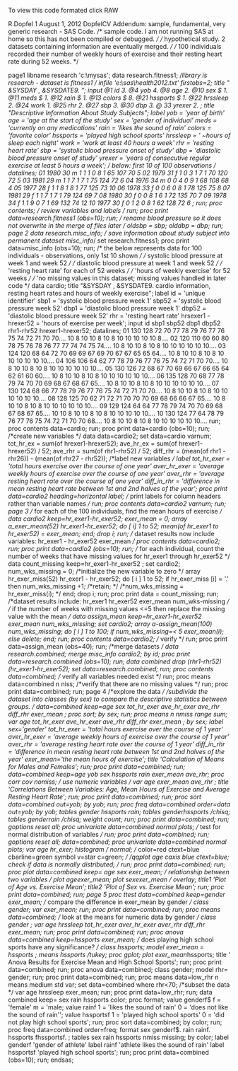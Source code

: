 To view this code formated click RAW

R.Dopfel 1 August 1, 2012
DopfelCV 
Addendum: sample, fundamental, very generic research - SAS Code.
/* sample code. I am not running SAS at home so this has not been compiled or debugged. */
/* hypothetical study. 2 datasets containing information are eventually merged. */
/* 100 individuals recorded their number of weekly hours of exercise and their resting heart rate during 52 weeks. */

page1 
libname research 'c:\mysas';
data research.fitness1; /*library is research - dataset is fitness1 */
infile 'e:\sas\health2012.txt' firstobs=2;
title " &SYSDAY , &SYSDATE9. ";
input
@1 id 3.
@4 yob 4.
@8 age 2.
@10 sex $ 1.
@11 meds $ 1.
@12 rain $ 1.
@13 colors $ 8.
@21 hssports $ 1.
@22 hrssleep 2.
@24 work 1.
@25 rhr 2.
@27 sbp 3.
@30 dbp 3.
@ 33 yrexer 2.
;
title "Descriptive Information About Study Subjects";
label yob = 'year of birth'
age = 'age at the start of the study'
sex = 'gender of individual'
meds = 'currently on any medications'
rain = 'likes the sound of rain'
colors = 'favorite color'
hssports = 'played high school sports'
hrssleep = ' ~hours of sleep each night'
work = 'work at least 40 hours a week'
rhr = 'resting heart rate'
sbp = 'systolic blood pressure onset of study'
dbp = 'diastolic blood pressure onset of study'
yrexer = 'years of consecutive regular exercise at least 5 hours a week';
/* below: first 10 of 100 observations */
datalines;
01 1980 30 m 1 1 1 0 8 1 65 107 70 5
02 1979 31 f 1 0 3 1 7 1 70 120 72 5
03 1981 29 m 1 1 7 1 7 1 75 124 72 6
04 1976 34 m 0 0 4 0 9 1 68 108 68 4
05 1977 28 f 1 1 8 1 8 1 77 125 73 10
06 1978 33 f 0 0 6 0 8 1 78 125 75 8
07 1981 29 f 1 1 7 1 7 1 79 124 69 7
08 1980 30 f 0 0 8 1 6 1 72 135 70 7
09 1978 34 f 1 1 9 0 7 1 69 132 74 12
10 1977 30 f 0 1 2 0 8 1 62 128 72 6 ;
run;
proc contents; /* review variables and labels */
run;
proc print data=research.fitness1 (obs=10);
run;
/* rename blood pressure so it does not overwrite in the merge of files later */
oldsbp = sbp;
olddbp = dbp;
run;
page 2
data research.misc_info; /* save information about study subject into permanent dataset misc_info*/
set research.fitness1;
proc print data=misc_info (obs=10);
run;
/* the below represents data for 100 individuals - observations, only 1st 10 shown */
/* systolic blood pressure at week 1 and week 52 */
/* diastolic blood pressure at week 1 and week 52 */
/* 'resting heart rate' for each of 52 weeks */
/* 'hours of weekly exercise' for 52 weeks */
/* 'no missing values in this dataset; missing values handled in later code */
data cardio;
title "&SYSDAY , &SYSDATE9. cardio information, resting heart rates and hours of weekly exercise";
label id = 'unique identifier'
sbp1 = 'systolic blood pressure week 1'
sbp52 = 'systolic blood pressure week 52'
dbp1 = 'diastolic blood pressure week 1'
dbp52 = 'diastolic blood pressure week 52'
rhr = 'resting heart rate'
hrsexer1 - hrexer52 = 'hours of exercise per week';
input
id sbp1 sbp52 dbp1 dbp52 rhr1-rhr52 hrexer1-hrexer52;
datalines;
01 130 128 72 70 77 78 79 76 77 76 75 74 72 71 70 70.... 10 8 10 10 8 10 8 10 10 10 10 10 8....
02 120 110 60 60 80 78 75 76 78 76 77 77 74 74 75 74.... 10 8 10 10 8 10 8 10 10 10 10 10 10....
03 124 120 68 64 72 70 69 69 67 69 70 67 67 65 65 64.... 10 8 10 10 8 10 8 10 10 10 10 10 10....
04 106 106 64 62 77 78 79 76 77 76 75 74 72 71 70 70.... 10 8 10 10 8 10 8 10 10 10 10 10 10....
05 130 126 72 68 67 70 69 66 67 66 65 64 62 61 60 60.... 10 8 10 10 8 10 8 10 10 10 10 10 10....
06 135 128 70 68 77 78 79 74 70 70 69 68 67 68 67 65.... 10 8 10 10 8 10 8 10 10 10 10 10 10....
07 130 124 68 66 77 78 79 76 77 76 75 74 72 71 70 70.... 10 8 10 10 8 10 8 10 10 10 10 10 10....
08 128 125 70 62 71 72 71 70 70 70 69 68 66 66 67 65.... 10 8 10 10 8 10 8 10 10 10 10 10 10....
09 129 124 64 64 77 78 79 74 70 70 69 68 67 68 67 65.... 10 10 8 10 10 8 10 8 10 10 10 10 10....
10 130 124 77 64 78 79 76 77 76 75 74 72 71 70 70 68.... 10 8 10 10 8 10 8 10 10 10 10 10 10....
run;
proc contents data=cardio;
run;
proc print data=cardio (obs=10);
run;
/*create new variables */
data data=cardio2;
set data=cardio varnum;
tot_hr_ex = sum(of hrexer1-hrexer52);
ave_hr_ex = sum(of hrexer1-hrexer52) / 52;
ave_rhr = sum(of rhr1-rhr52) / 52;
diff_rhr = (mean(of rhr1 - rhr26)) - (mean(of rhr27 - rhr52));
/*label new variables */
label tot_hr_exer = 'total hours exercise over the course of one year'
aver_hr_exer = 'average weekly hours of exercise over the course of one year'
aver_rhr = 'average resting heart rate over the course of one year'
diff_in_rhr = 'difference in mean resting heart rate between 1st and 2nd halves of the year';
proc print data=cardio2 heading=horizontal label;
/* print labels for column headers rather than variable names */
run;
proc contents data=cardio2 varnum;
run;
page 3
/* for each of the 100 individuals, find the mean hours of exercise */
data cardio2 keep=hr_exer1-hr_exer52;
exer_mean = 0;
array a_exer_mean(52) hr_exer1-hr_exer52;
do [ i] 1 to 52;
mean(of hr_exer1 to hr_exer52) = exer_mean;
end;
drop i;
run;
/* dataset results now include variables: hr_exer1 - hr_exer52 exer_mean */
proc contents data=cardio2;
run;
proc print data=cardio2 (obs=10);
run;
/* for each individual, count the number of weeks that have missing values for hr_exer1 through hr_exer52 */
data count_missing keep=hr_exer1-hr_exer52 ;
set cardio2;
num_wks_missing = 0; /*initialize the new variable to zero */
array hr_exer_miss(52) hr_exer1 - hr_exer52;
do [ i ] 1 to 52;
if hr_exer_miss [i] = '.' then num_wks_missing +1;
/*retain; */
/*num_wks_missing = hr_exer_miss(i); */
end;
drop i;
run;
proc print data = count_missing;
run;
/*dataset results include: hr_exer1 hr_exer52 exer_mean num_wks-missing */
/* if the number of weeks with missing values <=5 then replace the missing value with the mean */
data assign_mean keep=hr_exer1-hr_exer52 exer_mean num_wks_missing;
set cardio2;
array a-assign_mean(100) num_wks_missing;
do [ i ] 1 to 100;
if num_wks_missing=< 5 exer_mean(i);
else delete;
end;
run;
proc contents data=cardio2; /* verify */
run;
proc print data=assign_mean (obs=40);
run;
/*merge datasets */
data research.combined;
merge misc_info cardio2;
by id;
proc print data=research.combined (obs=10);
run;
data combined drop (rhr1-rhr52) (hr_exer1-hr_exer52);
set data=research.combined;
run;
proc contents data=combined; /* verify all variables needed exist */
run;
proc means data=combined n niss; /*verify that there are no missing values */
run;
proc print data=combined;
run;
page 4
/*explore the data */
/*subdivide the dataset into classes (by sex) to compare the descriptive statistics between groups. */
data=combined keep=age sex tot_hr_exer ave_hr_exer ave_rhr diff_rhr exer_mean ;
proc sort;
by sex;
run;
proc means n nmiss range sum;
var age tot_hr_exer ave_hr_exer ave_rhr diff_rhr exer_mean ;
by sex;
label sex='gender'
tot_hr_exer = 'total hours exercise over the course of 1 year'
aver_hr_exer = 'average weekly hours of exercise over the course of 1 year'
aver_rhr = 'average resting heart rate over the course of 1 year'
diff_in_rhr = 'difference in mean resting heart rate between 1st and 2nd halves of the year'
exer_mean='the mean hours of exercise';
title 'Calculation of Means for Males and Females';
run;
proc print data=combined;
run;
data=combined keep=age yob sex hssports rain exer_mean ave_rhr;
proc corr cov nomiss; /* use numeric variables */
var age exer_mean ave_rhr ;
title 'Correlations Between Variables: Age, Mean Hours of Exercise and Average Resting Heart Rate';
run;
proc print data=combined;
run;
proc sort data=combined out=yob;
by yob;
run;
proc freq data=combined order=data out=yob;
by yob;
tables gender hssports rain;
tables gender*hssports /chisq;
tables gender*rain /chisq;
weight count;
run;
proc print data=combined;
run;
goptions reset all;
proc univariate data=combined normal plots; /* test for normal distribution of variables */
run;
proc print data=combined;
run;
goptions reset all;
data=combined;
proc univariate data=combined normal plots;
var age hr_exer;
histogram / normal; /* color=red ctext=blue cbarline=green symbol v=star c=green; */
/*qqplot age caxis blue ctext=blue; check if data is normally distributed; */
run;
proc print data=combined;
run;
proc plot data=combined keep= age sex exer_mean; /* relationship between two variables */
plot age*exer_mean;
plot sex*exer_mean / overlay;
title1 'Plot of Age vs. Exercise Mean';
title2 'Plot of Sex vs. Exercise Mean';
run;
proc print data=combined;
run;
page 5
proc ttest data=combined keep=gender exer_mean; /* compare the difference in exer_mean by gender */
class gender;
var exer_mean;
run;
proc print data=combined;
run;
proc means data=combined; /* look at the means for numeric data by gender */
class gender ;
var age hrssleep tot_hr_exer aver_hr_exer aver_rhr diff_rhr exer_mean;
run;
proc print data=combined;
run;
proc anova data=combined keep=hssports exer_mean; /* does playing high school sports have any significance? */
class hssports;
model exer_mean = hssports ;
means hssports /tukey;
proc gplot;
plot exer_mean*hssports;
title ' Anova Results for Exercise Mean and High School Sports';
run;
proc print data=combined;
run;
proc anova data=combined;
class gender;
model rhr= gender;
run;
proc print data=combined;
run;
proc means data=low_rhr n means medium std var;
set data=combined
where rhr<70; /*subset the data */
var age hrssleep exer_mean;
run;
proc print data=low_rhr;
run;
data combined keep= sex rain hssports color;
proc format;
value genderf$ f = 'female'
m = 'male;
value rainf 1 = 'likes the sound of rain'
0 = 'does not like the sound of rain'';
value hssportsf 1 = 'played high school sports'
0 = 'did not play high school sports';
run;
proc sort data=combined;
by color;
run;
proc freq data=combined order=freq;
format sex genderf$.
rain rainf.
hssports fhssportsf. ;
tables sex rain hssports nmiss missing;
by color;
label genderf 'gender of athlete'
label rainf 'athlete likes the sound of rain'
label hssportsf 'played high school sports';
run;
proc print data=combined (obs=10);
run;
endsas;
